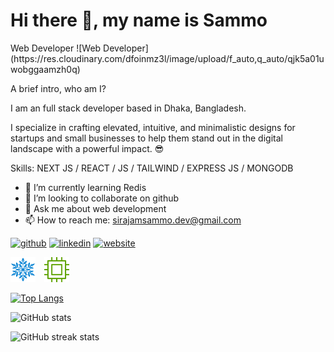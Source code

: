 <h1>Hi there 👋, my name is Sammo</h1>
Web Developer
![Web Developer](https://res.cloudinary.com/dfoinmz3l/image/upload/f_auto,q_auto/qjk5a01uwobggaamzh0q)

A brief intro, who am I?

I am an full stack developer based in Dhaka, Bangladesh.

I specialize in crafting elevated, intuitive, and minimalistic designs for startups and small businesses to help them stand out in the digital landscape with a powerful impact. 😎

Skills: NEXT JS / REACT / JS / TAILWIND / EXPRESS JS / MONGODB

- 🌱 I’m currently learning Redis 
- 👯 I’m looking to collaborate on github 
- 💬 Ask me about web development 
- 📫 How to reach me: sirajamsammo.dev@gmail.com 


[<img src='https://cdn.jsdelivr.net/npm/simple-icons@3.0.1/icons/github.svg' alt='github' height='40'>](https://github.com/Pro-Sammo)  [<img src='https://cdn.jsdelivr.net/npm/simple-icons@3.0.1/icons/linkedin.svg' alt='linkedin' height='40'>](https://www.linkedin.com/in/sirajam-sadekeen-sammo-56b7141a9/)  [<img src='https://cdn.jsdelivr.net/npm/simple-icons@3.0.1/icons/icloud.svg' alt='website' height='40'>](https://sammo-portfolio.vercel.app/)  

<a href='https://archiveprogram.github.com/'><img src='https://raw.githubusercontent.com/acervenky/animated-github-badges/master/assets/acbadge.gif' width='40' height='40'></a> <a href='https://docs.github.com/en/developers'><img src='https://raw.githubusercontent.com/acervenky/animated-github-badges/master/assets/devbadge.gif' width='40' height='40'></a> 

[![Top Langs](https://github-readme-stats.vercel.app/api/top-langs/?username=Pro-Sammo)](https://github.com/anuraghazra/github-readme-stats)

![GitHub stats](https://github-readme-stats.vercel.app/api?username=Pro-Sammo&show_icons=true&count_private=true)  

![GitHub streak stats](https://streak-stats.demolab.com/?user=Pro-Sammo)  

